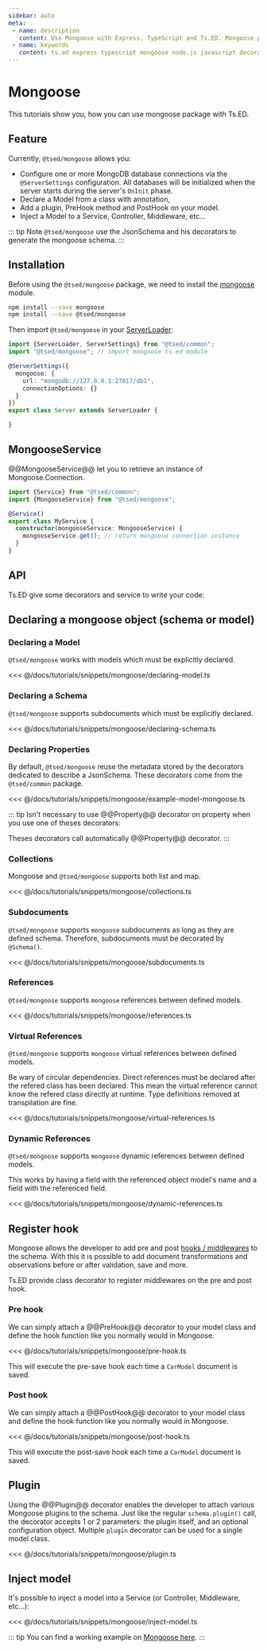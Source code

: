```yaml
---
sidebar: auto
meta:
 - name: description
   content: Use Mongoose with Express, TypeScript and Ts.ED. Mongoose provides a straight-forward, schema-based solution to model your application data.
 - name: keywords
   content: ts.ed express typescript mongoose node.js javascript decorators
---
```

# Mongoose <Badge text="Contributors are welcome" />

<Banner src="http://mongodb-tools.com/img/mongoose.png" height="128" href="http://mongoosejs.com/"></Banner>

This tutorials show you, how you can use mongoose package with Ts.ED. 

## Feature

Currently, `@tsed/mongoose` allows you:
 
- Configure one or more MongoDB database connections via the `@ServerSettings` configuration. 
All databases will be initialized when the server starts during the server's `OnInit` phase.
- Declare a Model from a class with annotation,
- Add a plugin, PreHook method and PostHook on your model.
- Inject a Model to a Service, Controller, Middleware, etc...

::: tip Note
`@tsed/mongoose` use the JsonSchema and his decorators to generate the mongoose schema.
:::

## Installation

Before using the `@tsed/mongoose` package, we need to install the [mongoose](https://www.npmjs.com/package/mongoose) module.

```bash
npm install --save mongoose
npm install --save @tsed/mongoose
```

Then import `@tsed/mongoose` in your [ServerLoader](/api/common/server/components/ServerLoader.md):

```typescript
import {ServerLoader, ServerSettings} from "@tsed/common";
import "@tsed/mongoose"; // import mongoose ts.ed module

@ServerSettings({
  mongoose: {
    url: "mongodb://127.0.0.1:27017/db1",
    connectionOptions: {}
  }
})
export class Server extends ServerLoader {

}
```

## MongooseService

@@MongooseService@@ let you to retrieve an instance of Mongoose.Connection. 

```typescript
import {Service} from "@tsed/common";
import {MongooseService} from "@tsed/mongoose";

@Service()
export class MyService {
  constructor(mongooseService: MongooseService) {
    mongooseService.get(); // return mongoose connection instance
  }
}
```

## API

Ts.ED give some decorators and service to write your code:

<ApiList query="labels.indexOf('mongoose') > -1 || module === '@tsed/mongoose' && symbolType === 'decorator'" />

## Declaring a mongoose object (schema or model)
### Declaring a Model

`@tsed/mongoose` works with models which must be explicitly declared.

<<< @/docs/tutorials/snippets/mongoose/declaring-model.ts

### Declaring a Schema

`@tsed/mongoose` supports subdocuments which must be explicitly declared.

<<< @/docs/tutorials/snippets/mongoose/declaring-schema.ts

### Declaring Properties

By default, `@tsed/mongoose` reuse the metadata stored by the decorators dedicated
to describe a JsonSchema. These decorators come from the `@tsed/common` package.

<<< @/docs/tutorials/snippets/mongoose/example-model-mongoose.ts

::: tip
Isn't necessary to use @@Property@@ decorator on property when you use one of theses decorators:

<ApiList query="(status.indexOf('jsonschema') > -1 || status.indexOf('mongoose') > -1 && status.indexOf('property') > -1) && status.indexOf('decorator') > -1" />

Theses decorators call automatically @@Property@@ decorator.
:::

### Collections

Mongoose and `@tsed/mongoose` supports both list and map. 

<<< @/docs/tutorials/snippets/mongoose/collections.ts

### Subdocuments

`@tsed/mongoose` supports `mongoose` subdocuments as long as they are defined schema. Therefore, subdocuments must be decorated by `@Schema()`.

<<< @/docs/tutorials/snippets/mongoose/subdocuments.ts

### References

`@tsed/mongoose` supports `mongoose` references between defined models.

<<< @/docs/tutorials/snippets/mongoose/references.ts

### Virtual References

`@tsed/mongoose` supports `mongoose` virtual references between defined models.

Be wary of circular dependencies. Direct references must be declared after the refered class has been declared. This mean the virtual reference cannot know the refered class directly at runtime. Type definitions removed at transpilation are fine.

<<< @/docs/tutorials/snippets/mongoose/virtual-references.ts

### Dynamic References

`@tsed/mongoose` supports `mongoose` dynamic references between defined models.

This works by having a field with the referenced object model's name and a field with the referenced field.

<<< @/docs/tutorials/snippets/mongoose/dynamic-references.ts

## Register hook

Mongoose allows the developer to add pre and post [hooks / middlewares](http://mongoosejs.com/docs/middleware.html) to the schema. 
With this it is possible to add document transformations and observations before or after validation, save and more.

Ts.ED provide class decorator to register middlewares on the pre and post hook.

### Pre hook

We can simply attach a @@PreHook@@ decorator to your model class and
 define the hook function like you normally would in Mongoose.
 
<<< @/docs/tutorials/snippets/mongoose/pre-hook.ts

This will execute the pre-save hook each time a `CarModel` document is saved. 

### Post hook

We can simply attach a @@PostHook@@ decorator to your model class and
 define the hook function like you normally would in Mongoose.
 
<<< @/docs/tutorials/snippets/mongoose/post-hook.ts

This will execute the post-save hook each time a `CarModel` document is saved. 

## Plugin

Using the @@Plugin@@ decorator enables the developer to attach various Mongoose plugins to the schema. 
Just like the regular `schema.plugin()` call, the decorator accepts 1 or 2 parameters: the plugin itself, and an optional configuration object. 
Multiple `plugin` decorator can be used for a single model class.

<<< @/docs/tutorials/snippets/mongoose/plugin.ts

## Inject model

It's possible to inject a model into a Service (or Controller, Middleware, etc...):

<<< @/docs/tutorials/snippets/mongoose/inject-model.ts

::: tip
You can find a working example on [Mongoose here](https://github.com/TypedProject/tsed-example-mongoose).
:::

